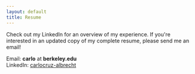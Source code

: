 ```yaml
---
layout: default
title: Resume
---
```

Check out my LinkedIn for an overview of my experience. If you're interested in an updated copy of my complete resume, please send me an email!

Email: __carlo__ at __berkeley.edu__  
LinkedIn: [carlocruz-albrecht](https://www.linkedin.com/in/carlocruz-albrecht/)

<!--<html>
<head>
<title>Carlo Cruz-Albrecht</title>
<meta http-equiv="refresh" content="0; URL=https://www.linkedin.com/in/carlocruz-albrecht/">
<meta name="keywords" content="automatic redirection">
</head>
<body>
If your browser does not automatically redirect in a few seconds, <a href="https://www.linkedin.com/in/carlocruz-albrecht/">click here</a>.
</body>
</html>-->